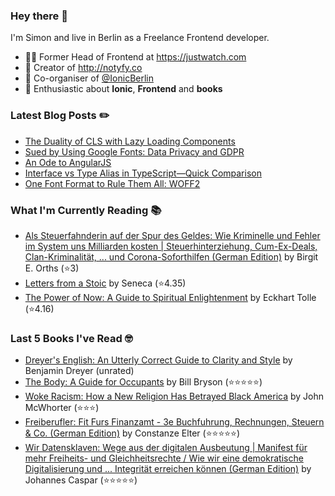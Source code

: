 ### Hey there 👋

I'm Simon and live in Berlin as a Freelance Frontend developer.

* 👨‍💻 Former Head of Frontend at https://justwatch.com
* 🔔 Creator of http://notyfy.co
* 📅 Co-organiser of [@IonicBerlin](https://twitter.com/IonicBerlin)
* 🥰 Enthusiastic about **Ionic**, **Frontend** and **books**

### Latest Blog Posts ✏️
<!-- BLOG-POST-LIST:START -->
- [The Duality of CLS with Lazy Loading Components](https://wicki.io/posts/2022-03-cls-with-lazy-loading-components/)
- [Sued by Using Google Fonts: Data Privacy and GDPR](https://wicki.io/posts/2022-02-goodbye-google-fonts-data-privacy-gdpr/)
- [An Ode to AngularJS](https://wicki.io/posts/2022-01-an-ode-to-angularjs/)
- [Interface vs Type Alias in TypeScript—Quick Comparison](https://wicki.io/posts/2022-01-quick-comparison-interface-vs-type-alias/)
- [One Font Format to Rule Them All: WOFF2](https://wicki.io/posts/2021-11-woff2-one-font-format-to-rule-them-all/)
<!-- BLOG-POST-LIST:END -->

### What I'm Currently Reading 📚
<!-- GOODREADS-LIST:START -->
- [Als Steuerfahnderin auf der Spur des Geldes: Wie Kriminelle und Fehler im System uns Milliarden kosten | Steuerhinterziehung, Cum-Ex-Deals, Clan-Kriminalität, ... und Corona-Soforthilfen (German Edition)](https://www.goodreads.com/review/show/5998488020?utm_medium=api&utm_source=rss) by Birgit E. Orths (⭐️3)
- [Letters from a Stoic](https://www.goodreads.com/review/show/3972433721?utm_medium=api&utm_source=rss) by Seneca (⭐️4.35)
- [The Power of Now: A Guide to Spiritual Enlightenment](https://www.goodreads.com/review/show/3578941359?utm_medium=api&utm_source=rss) by Eckhart Tolle (⭐️4.16)
<!-- GOODREADS-LIST:END -->

### Last 5 Books I've Read 🤓
<!-- GOODREADS-READ-LIST:START -->
- [Dreyer's English: An Utterly Correct Guide to Clarity and Style](https://www.goodreads.com/review/show/2926200854?utm_medium=api&utm_source=rss) by Benjamin Dreyer (unrated)
- [The Body: A Guide for Occupants](https://www.goodreads.com/review/show/5732476674?utm_medium=api&utm_source=rss) by Bill Bryson (⭐⭐⭐⭐⭐)
- [Woke Racism: How a New Religion Has Betrayed Black America](https://www.goodreads.com/review/show/5899584581?utm_medium=api&utm_source=rss) by John McWhorter (⭐⭐⭐)
- [Freiberufler: Fit Furs Finanzamt - 3e Buchfuhrung, Rechnungen, Steuern & Co. (German Edition)](https://www.goodreads.com/review/show/5702023693?utm_medium=api&utm_source=rss) by Constanze Elter (⭐⭐⭐⭐⭐)
- [Wir Datensklaven: Wege aus der digitalen Ausbeutung | Manifest für mehr Freiheits- und Gleichheitsrechte / Wie wir eine demokratische Digitalisierung und ... Integrität erreichen können (German Edition)](https://www.goodreads.com/review/show/5598400569?utm_medium=api&utm_source=rss) by Johannes Caspar (⭐⭐⭐⭐⭐)
<!-- GOODREADS-READ-LIST:END -->
